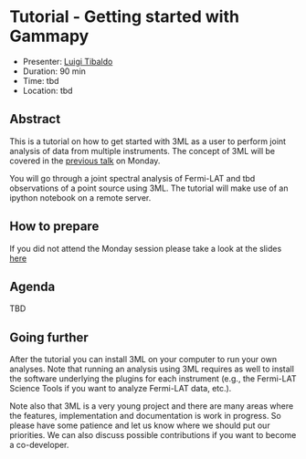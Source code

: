 # Tutorial - Getting started with Gammapy

* Presenter: [Luigi Tibaldo](https://github.com/tibaldo)
* Duration: 90 min
* Time: tbd
* Location: tbd

## Abstract

This is a tutorial on how to get started with 3ML as a user to perform
joint analysis of data from multiple instruments.
The concept of 3ML will be covered in the
[previous talk](https://github.com/gammapy/PyGamma15/tree/gh-pages/talks/threeml/README.md)
on Monday.

You will go through a joint spectral analysis of Fermi-LAT and tbd
observations of a point source using 3ML. The tutorial will make use of
an ipython notebook on a remote server. 

## How to prepare

If you did not attend the Monday session please take a look at the
slides [here](https://github.com/gammapy/PyGamma15/tree/gh-pages/talks/threeml/README.md) 

## Agenda

TBD

## Going further

After the tutorial you can install 3ML on your computer to run
your own analyses. Note
that running an analysis using 3ML requires as well to install the
software underlying the plugins for each instrument (e.g., the
Fermi-LAT Science Tools if you want to analyze Fermi-LAT data, etc.). 

Note also that 3ML is a very young project and there are many areas
where the features, implementation and documentation is work in progress.
So please have some patience and let us know where we should put our
priorities. We can also discuss possible contributions if you want to
become a co-developer.

